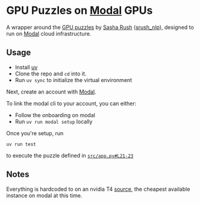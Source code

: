 # GPU Puzzles on [Modal](https://modal.com/) GPUs

A wrapper around the [GPU puzzles](https://github.com/srush/GPU-Puzzles) by [Sasha Rush](http://rush-nlp.com) ([srush_nlp](https://twitter.com/srush_nlp)), designed to run on [Modal](https://modal.com/) cloud infrastructure.

## Usage

- Install [uv](https://docs.astral.sh/uv/)
- Clone the repo and `cd` into it.
- Run `uv sync` to initialize the virtual environment

Next, create an account with [Modal](https://modal.com/).

To link the modal cli to your account, you can either:

- Follow the onboarding on modal
- Run `uv run modal setup` locally

Once you're setup, run

```
uv run test
```

to execute the puzzle defined in [`src/app.py#L21-23`](src/app.py#L21-23)

## Notes

Everything is hardcoded to on an nvidia T4 [source](src/app.py#L18), the cheapest available instance on modal at this time.
